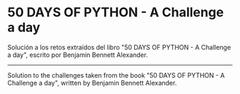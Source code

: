 # 50 DAYS OF PYTHON - A Challenge a day
Solución a los retos extraídos del libro "50 DAYS OF PYTHON - A Challenge a day", escrito por Benjamin Bennett Alexander.
***
Solution to the challenges taken from the book "50 DAYS OF PYTHON - A Challenge a day", written by Benjamin Bennett Alexander. 
